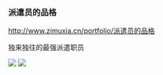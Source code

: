 ### 派遣员的品格
http://www.zimuxia.cn/portfolio/派遣员的品格

独来独往的最强派遣职员

![](http://www.zimuxia.cn/wp-content/uploads/2020/08/HakenWP2.jpg)
![](http://www.zimuxia.cn/wp-content/uploads/2020/04/haken588.jpg)
